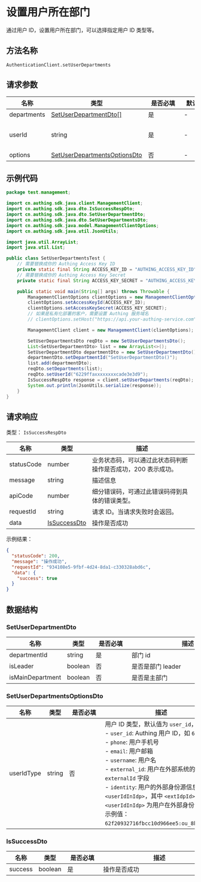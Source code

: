 # 设置用户所在部门

<!--
  警告⚠️：
  不要直接修改该文档，
  https://github.com/Authing/authing-docs-factory
  使用该项目进行生成
-->

<LastUpdated />

通过用户 ID，设置用户所在部门，可以选择指定用户 ID 类型等。

## 方法名称

`AuthenticationClient.setUserDepartments`

## 请求参数

| 名称 | 类型 | <div style="width:80px">是否必填</div> | <div style="width:60px">默认值</div> | <div style="width:300px">描述</div> | <div style="width:200px">示例值</div> |
| ---- | ---- | ---- | ---- | ---- | ---- |
| departments | <a href="#SetUserDepartmentDto">SetUserDepartmentDto[]</a> | 是 | - | 部门信息 数组长度限制：10。 | `[{"departmentId":"60b49eb83fd80adb96f26e68","isLeader":true,"isMainDepartment":true}]` |
| userId | string | 是 | - | 用户唯一标志，可以是用户 ID、用户名、邮箱、手机号、外部 ID、在外部身份源的 ID。  | `6229ffaxxxxxxxxcade3e3d9` |
| options | <a href="#SetUserDepartmentsOptionsDto">SetUserDepartmentsOptionsDto</a> | 否 | - | 可选参数  |  |




## 示例代码

```java
package test.management;

import cn.authing.sdk.java.client.ManagementClient;
import cn.authing.sdk.java.dto.IsSuccessRespDto;
import cn.authing.sdk.java.dto.SetUserDepartmentDto;
import cn.authing.sdk.java.dto.SetUserDepartmentsDto;
import cn.authing.sdk.java.model.ManagementClientOptions;
import cn.authing.sdk.java.util.JsonUtils;

import java.util.ArrayList;
import java.util.List;

public class SetUserDepartmentsTest {
    // 需要替换成你的 Authing Access Key ID
    private static final String ACCESS_KEY_ID = "AUTHING_ACCESS_KEY_ID";
    // 需要替换成你的 Authing Access Key Secret
    private static final String ACCESS_KEY_SECRET = "AUTHING_ACCESS_KEY_SECRET";

    public static void main(String[] args) throws Throwable {
        ManagementClientOptions clientOptions = new ManagementClientOptions();
        clientOptions.setAccessKeyId(ACCESS_KEY_ID);
        clientOptions.setAccessKeySecret(ACCESS_KEY_SECRET);
        // 如果是私有化部署的客户，需要设置 Authing 服务域名
        // clientOptions.setHost("https://api.your-authing-service.com");

        ManagementClient client = new ManagementClient(clientOptions);

        SetUserDepartmentsDto reqDto = new SetUserDepartmentsDto();
        List<SetUserDepartmentDto> list = new ArrayList<>();
        SetUserDepartmentDto departmentDto = new SetUserDepartmentDto();
        departmentDto.setDepartmentId("SetUserDepartmentDto()");
        list.add(departmentDto);
        reqDto.setDepartments(list);
        reqDto.setUserId("6229ffaxxxxxxxxcade3e3d9");
        IsSuccessRespDto response = client.setUserDepartments(reqDto);
        System.out.println(JsonUtils.serialize(response));
    }
}

```



  
## 请求响应

类型： `IsSuccessRespDto`

| 名称 | 类型 | 描述 |
| ---- | ---- | ---- |
| statusCode | number | 业务状态码，可以通过此状态码判断操作是否成功，200 表示成功。 |
| message | string | 描述信息 |
| apiCode | number | 细分错误码，可通过此错误码得到具体的错误类型。 |
| requestId | string | 请求 ID。当请求失败时会返回。 |
| data | <a href="#IsSuccessDto">IsSuccessDto</a> | 操作是否成功 |



示例结果：

```json
{
  "statusCode": 200,
  "message": "操作成功",
  "requestId": "934108e5-9fbf-4d24-8da1-c330328abd6c",
  "data": {
    "success": true
  }
}
```

## 数据结构


### <a id="SetUserDepartmentDto"></a> SetUserDepartmentDto

| 名称 | 类型 | <div style="width:80px">是否必填</div> | <div style="width:300px">描述</div> | <div style="width:200px">示例值</div> |
| ---- |  ---- | ---- | ---- | ---- |
| departmentId | string | 是 | 部门 id   |  `60b49eb83fd80adb96f26e68` |
| isLeader | boolean | 否 | 是否是部门 leader   |  `true` |
| isMainDepartment | boolean | 否 | 是否是主部门   |  `true` |


### <a id="SetUserDepartmentsOptionsDto"></a> SetUserDepartmentsOptionsDto

| 名称 | 类型 | <div style="width:80px">是否必填</div> | <div style="width:300px">描述</div> | <div style="width:200px">示例值</div> |
| ---- |  ---- | ---- | ---- | ---- |
| userIdType | string | 否 | 用户 ID 类型，默认值为 `user_id`，可选值为：<br>- `user_id`: Authing 用户 ID，如 `6319a1504f3xxxxf214dd5b7`<br>- `phone`: 用户手机号<br>- `email`: 用户邮箱<br>- `username`: 用户名<br>- `external_id`: 用户在外部系统的 ID，对应 Authing 用户信息的 `externalId` 字段<br>- `identity`: 用户的外部身份源信息，格式为 `<extIdpId>:<userIdInIdp>`，其中 `<extIdpId>` 为 Authing 身份源的 ID，`<userIdInIdp>` 为用户在外部身份源的 ID。<br>示例值：`62f20932716fbcc10d966ee5:ou_8bae746eac07cd2564654140d2a9ac61`。<br>   | user_id |


### <a id="IsSuccessDto"></a> IsSuccessDto

| 名称 | 类型 | <div style="width:80px">是否必填</div> | <div style="width:300px">描述</div> | <div style="width:200px">示例值</div> |
| ---- |  ---- | ---- | ---- | ---- |
| success | boolean | 是 | 操作是否成功   |  `true` |


